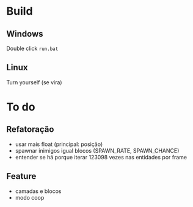 # Build

## Windows
Double click `run.bat`

## Linux
Turn yourself (se vira)

# To do

## Refatoração

- usar mais float (principal: posição)
- spawnar inimigos igual blocos (SPAWN_RATE, SPAWN_CHANCE)
- entender se há porque iterar 123098 vezes nas entidades por frame

## Feature

- camadas e blocos
- modo coop
